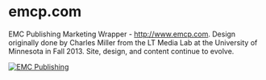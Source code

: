 emcp.com
========

EMC Publishing Marketing Wrapper - http://www.emcp.com.  Design originally done by Charles Miller from the LT Media Lab at the University of Minnesota in Fall 2013.  Site, design, and content continue to evolve.

[![EMC Publishing](http://www.emcp.com/lib/images/logo.png)](http://www.emcp.com)